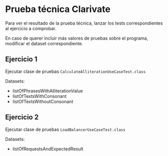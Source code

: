 # Prueba técnica Clarivate

Para ver el resultado de la prueba técnica, lanzar los tests correspondientes al ejercicio a comprobar.

En caso de querer incluir más valores de pruebas sobre el programa, modificar el dataset correspondiente.

## Ejercicio 1

Ejecutar clase de pruebas `CalculateAlliterationUseCaseTest.class`

Datasets:

- listOfPhrasesWithAlliterationValue
- listOfTextsWithConsonant
- listOfTextsWithoutConsonant

## Ejercicio 2

Ejecutar clase de pruebas `LoadBalancerUseCaseTest.class`

Datasets:

- listOfRequestsAndExpectedResult

